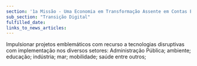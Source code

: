 ```yaml
---
section: '1a Missão - Uma Economia em Transformação Assente em Contas Equilibradas'
sub_section: "Transição Digital"
fulfilled_date:
links_to_news_articles:
---
```


Impulsionar projetos emblemáticos com recurso a tecnologias disruptivas com implementação nos diversos setores: Administração Pública; ambiente; educação; indústria; mar; mobilidade; saúde entre outros;